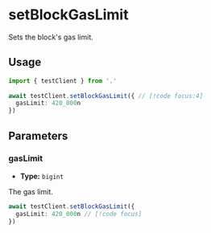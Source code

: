 # setBlockGasLimit

Sets the block's gas limit.

## Usage

```ts
import { testClient } from '.'
 
await testClient.setBlockGasLimit({ // [!code focus:4]
  gasLimit: 420_000n
})
```

## Parameters

### gasLimit

- **Type:** `bigint`

The gas limit.

```ts
await testClient.setBlockGasLimit({
  gasLimit: 420_000n // [!code focus]
})
```